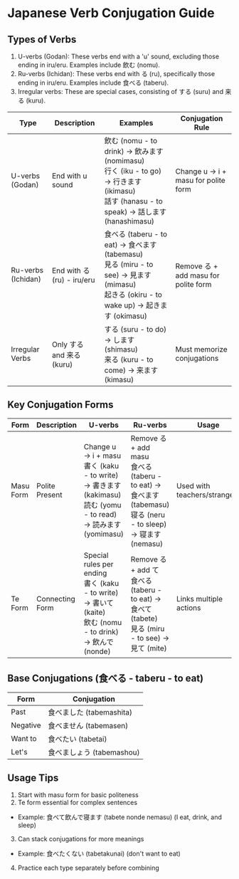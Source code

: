 # Japanese Verb Conjugation Guide

## Types of Verbs

1. U-verbs (Godan): These verbs end with a 'u' sound, excluding those ending in iru/eru. Examples include 飲む (nomu).
2. Ru-verbs (Ichidan): These verbs end with る (ru), specifically those ending in iru/eru. Examples include 食べる (taberu).
3. Irregular verbs: These are special cases, consisting of する (suru) and 来る (kuru).

| Type               | Description                | Examples                                                                                                                                     | Conjugation Rule                     |
| ------------------ | -------------------------- | -------------------------------------------------------------------------------------------------------------------------------------------- | ------------------------------------ |
| U-verbs (Godan)    | End with u sound           | 飲む (nomu - to drink) → 飲みます (nomimasu)<br>行く (iku - to go) → 行きます (ikimasu)<br>話す (hanasu - to speak) → 話します (hanashimasu) | Change u → i + masu for polite form  |
| Ru-verbs (Ichidan) | End with る (ru) - iru/eru | 食べる (taberu - to eat) → 食べます (tabemasu)<br>見る (miru - to see) → 見ます (mimasu)<br>起きる (okiru - to wake up) → 起きます (okimasu) | Remove る + add masu for polite form |
| Irregular Verbs    | Only する and 来る (kuru)  | する (suru - to do) → します (shimasu)<br>来る (kuru - to come) → 来ます (kimasu)                                                            | Must memorize conjugations           |

## Key Conjugation Forms

| Form      | Description     | U-verbs                                                                                                            | Ru-verbs                                                                                                           | Usage                        |
| --------- | --------------- | ------------------------------------------------------------------------------------------------------------------ | ------------------------------------------------------------------------------------------------------------------ | ---------------------------- |
| Masu Form | Polite Present  | Change u → i + masu<br>書く (kaku - to write) → 書きます (kakimasu)<br>読む (yomu - to read) → 読みます (yomimasu) | Remove る + add masu<br>食べる (taberu - to eat) → 食べます (tabemasu)<br>寝る (neru - to sleep) → 寝ます (nemasu) | Used with teachers/strangers |
| Te Form   | Connecting Form | Special rules per ending<br>書く (kaku - to write) → 書いて (kaite)<br>飲む (nomu - to drink) → 飲んで (nonde)     | Remove る + add て<br>食べる (taberu - to eat) → 食べて (tabete)<br>見る (miru - to see) → 見て (mite)             | Links multiple actions       |

## Base Conjugations (食べる - taberu - to eat)

| Form     | Conjugation               |
| -------- | ------------------------- |
| Past     | 食べました (tabemashita)  |
| Negative | 食べません (tabemasen)    |
| Want to  | 食べたい (tabetai)        |
| Let's    | 食べましょう (tabemashou) |

## Usage Tips

1. Start with masu form for basic politeness
2. Te form essential for complex sentences

- Example: 食べて飲んで寝ます (tabete nonde nemasu) (I eat, drink, and sleep)

3. Can stack conjugations for more meanings

- Example: 食べたくない (tabetakunai) (don't want to eat)

4. Practice each type separately before combining
